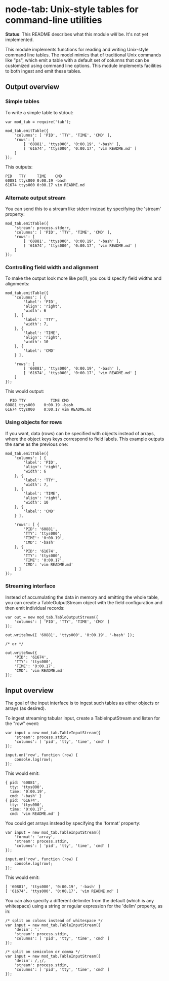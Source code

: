 # node-tab: Unix-style tables for command-line utilities

**Status**: This README describes what this module *will* be.  It's not yet
implemented.

This module implements functions for reading and writing Unix-style command line
tables.  The model mimics that of traditional Unix commands like "ps", which
emit a table with a default set of columns that can be customized using command
line options.  This module implements facilities to both ingest and emit these
tables.

## Output overview

### Simple tables

To write a simple table to stdout:

    var mod_tab = require('tab');

    mod_tab.emitTable({
        'columns': [ 'PID', 'TTY', 'TIME', 'CMD' ],
        'rows': [
            [ '60881', 'ttys000', '0:00.19', '-bash' ],
            [ '61674', 'ttys000', '0:00.17', 'vim README.md' ]
        ]
    });

This outputs:

    PID   TTY     TIME    CMD
    60881 ttys000 0:00.19 -bash
    61674 ttys000 0:00.17 vim README.md

### Alternate output stream

You can send this to a stream like stderr instead by specifying the 'stream'
property:

    mod_tab.emitTable({
        'stream': process.stderr,
        'columns': [ 'PID', 'TTY', 'TIME', 'CMD' ],
        'rows': [
            [ '60881', 'ttys000', '0:00.19', '-bash' ],
            [ '61674', 'ttys000', '0:00.17', 'vim README.md' ]
        ]
    });

### Controlling field width and alignment

To make the output look more like ps(1), you could specify field widths and
alignments:

    mod_tab.emitTable({
        'columns': [ {
            'label': 'PID',
            'align': 'right',
            'width': 6
        }, {
            'label': 'TTY',
            'width': 7,
        }, {
            'label': 'TIME',
            'align': 'right',
            'width': 10
        }, {
            'label': 'CMD'
        } ],

        'rows': [
            [ '60881', 'ttys000', '0:00.19', '-bash' ],
            [ '61674', 'ttys000', '0:00.17', 'vim README.md' ]
        ]
    });

This would output:

      PID TTY           TIME CMD
    60881 ttys000    0:00.19 -bash
    61674 ttys000    0:00.17 vim README.md

### Using objects for rows

If you want, data (rows) can be specified with objects instead of arrays, where
the object keys keys correspond to field labels.  This example outputs the same
as the previous one:

    mod_tab.emitTable({
        'columns': [ {
            'label': 'PID',
            'align': 'right',
            'width': 6
        }, {
            'label': 'TTY',
            'width': 7,
        }, {
            'label': 'TIME',
            'align': 'right',
            'width': 10
        }, {
            'label': 'CMD'
        } ],

        'rows': [ {
            'PID': '60881',
            'TTY': 'ttys000',
            'TIME': '0:00.19',
            'CMD': '-bash'
        }, {
            'PID': '61674',
            'TTY': 'ttys000',
            'TIME': '0:00.17',
            'CMD': 'vim README.md'
        } ]
    });

### Streaming interface

Instead of accumulating the data in memory and emitting the whole table, you can
create a TableOutputStream object with the field configuration and then emit
individual records:

    var out = new mod_tab.TableOutputStream({
        'columns': [ 'PID', 'TTY', 'TIME', 'CMD' ]
    });

    out.writeRow([ '60881', 'ttys000', '0:00.19', '-bash' ]);

    /* or */

    out.writeRow({
        'PID': '61674',
        'TTY': 'ttys000',
        'TIME': '0:00.17',
        'CMD': 'vim README.md'
    });


## Input overview

The goal of the input interface is to ingest such tables as either objects or
arrays (as desired).

To ingest streaming tabular input, create a TableInputStream and listen for the
"row" event:

    var input = new mod_tab.TableInputStream({
        'stream': process.stdin,
        'columns': [ 'pid', 'tty', 'time', 'cmd' ]
    });

    input.on('row', function (row) {
        console.log(row);
    });

This would emit:

    { pid: '60881',
      tty: 'ttys000',
      time: '0:00.19',
      cmd: '-bash' }
    { pid: '61674',
      tty: 'ttys000',
      time: '0:00.17',
      cmd: 'vim README.md' }

You could get arrays instead by specifying the 'format' property:

    var input = new mod_tab.TableInputStream({
        'format': 'array',
        'stream': process.stdin,
        'columns': [ 'pid', 'tty', 'time', 'cmd' ]
    });

    input.on('row', function (row) {
        console.log(row);
    });

This would emit:

    [ '60881', 'ttys000', '0:00.19', '-bash' ]
    [ '61674', 'ttys000', '0:00.17', 'vim README.md' ]

You can also specify a different delimiter from the default (which is any
whitespace) using a string or regular expression for the 'delim' property, as
in:

    /* split on colons instead of whitespace */
    var input = new mod_tab.TableInputStream({
        'delim': ':'
        'stream': process.stdin,
        'columns': [ 'pid', 'tty', 'time', 'cmd' ]
    });

    /* split on semicolon or comma */
    var input = new mod_tab.TableInputStream({
        'delim': /,;/,
        'stream': process.stdin,
        'columns': [ 'pid', 'tty', 'time', 'cmd' ]
    });

